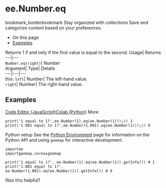  
#  ee.Number.eq 
bookmark_borderbookmark Stay organized with collections  Save and categorize content based on your preferences.
  * On this page
  * [Examples](https://developers.google.com/earth-engine/apidocs/ee-number-eq#examples)


Returns 1 if and only if the first value is equal to the second. 
Usage| Returns  
---|---  
`Number.eq(right)`| Number  
Argument| Type| Details  
---|---|---  
this: `left`| Number| The left-hand value.  
`right`| Number| The right-hand value.  
## Examples
[Code Editor (JavaScript)](https://developers.google.com/earth-engine/apidocs/ee-number-eq#code-editor-javascript-sample)[Colab (Python)](https://developers.google.com/earth-engine/apidocs/ee-number-eq#colab-python-sample) More
```
print('1 equal to 1?',ee.Number(1).eq(ee.Number(1)));// 1
print('1.001 equal to 1?',ee.Number(1.001).eq(ee.Number(1)));// 0
```
Python setup
See the [ Python Environment](https://developers.google.com/earth-engine/guides/python_install) page for information on the Python API and using `geemap` for interactive development.
```
importee
importgeemap.coreasgeemap
```
```
print('1 equal to 1?', ee.Number(1).eq(ee.Number(1)).getInfo()) # 1
print('1.001 equal to 1?', ee.Number(1.001).eq(ee.Number(1)).getInfo()) # 0
```

Was this helpful?
